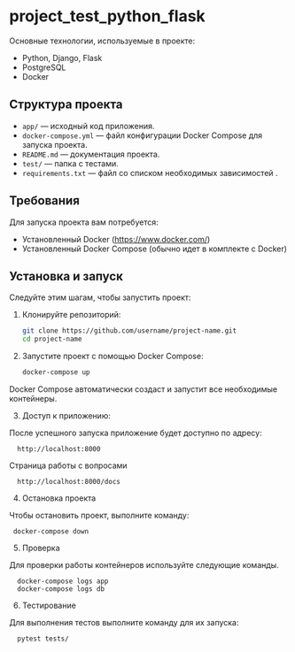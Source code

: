 # project_test_python_flask

Основные технологии, используемые в проекте:
- Python, Django, Flask
- PostgreSQL
- Docker

## Структура проекта

- `app/` — исходный код приложения.
- `docker-compose.yml` — файл конфигурации Docker Compose для запуска проекта.
- `README.md` — документация проекта.
- `test/` — папка с тестами.
- `requirements.txt` — файл  со списком необходимых зависимостей .


## Требования

Для запуска проекта вам потребуется:
- Установленный Docker (https://www.docker.com/)
- Установленный Docker Compose (обычно идет в комплекте с Docker)

## Установка и запуск

Следуйте этим шагам, чтобы запустить проект:

1. Клонируйте репозиторий:
   ```bash
   git clone https://github.com/username/project-name.git
   cd project-name
   
2. Запустите проект с помощью Docker Compose:
   ```bash
   docker-compose up

Docker Compose автоматически создаст и запустит все необходимые контейнеры.

3. Доступ к приложению: 

После успешного запуска приложение будет доступно по адресу:

      http://localhost:8000

Страница работы с вопросами 

      http://localhost:8000/docs


4. Остановка проекта

Чтобы остановить проект, выполните команду:

     docker-compose down

5. Проверка

Для проверки работы контейнеров используйте следующие команды.

      docker-compose logs app
      docker-compose logs db


6. Тестирование

Для выполнения тестов выполните команду для их запуска:

      pytest tests/

